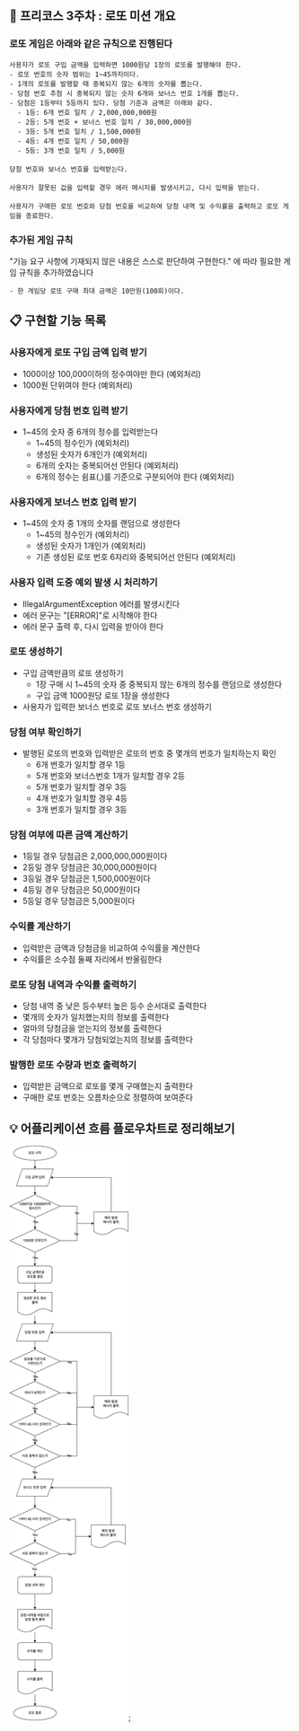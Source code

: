 ## 🎰 프리코스 3주차 : 로또 미션 개요
### 로또 게임은 아래와 같은 규칙으로 진행된다
```
사용자가 로또 구입 금액을 입력하면 1000원당 1장의 로또를 발행해야 한다.
- 로또 번호의 숫자 범위는 1~45까지이다.
- 1개의 로또를 발행할 때 중복되지 않는 6개의 숫자를 뽑는다.
- 당첨 번호 추첨 시 중복되지 않는 숫자 6개와 보너스 번호 1개를 뽑는다.
- 당첨은 1등부터 5등까지 있다. 당첨 기준과 금액은 아래와 같다.
  - 1등: 6개 번호 일치 / 2,000,000,000원
  - 2등: 5개 번호 + 보너스 번호 일치 / 30,000,000원
  - 3등: 5개 번호 일치 / 1,500,000원
  - 4등: 4개 번호 일치 / 50,000원
  - 5등: 3개 번호 일치 / 5,000원

당첨 번호와 보너스 번호를 입력받는다.

사용자가 잘못된 값을 입력할 경우 에러 메시지를 발생시키고, 다시 입력을 받는다.

사용자가 구매한 로또 번호와 당첨 번호를 비교하여 당첨 내역 및 수익률을 출력하고 로또 게임을 종료한다.
```

### 추가된 게임 규칙
"기능 요구 사항에 기재되지 않은 내용은 스스로 판단하여 구현한다." 에 따라 필요한 게임 규칙을 추가하였습니다
```
- 한 게임당 로또 구매 최대 금액은 10만원(100회)이다.
```
## 📋 구현할 기능 목록

### 사용자에게 로또 구입 금액 입력 받기
- 1000이상 100,000이하의 정수여야만 한다 (예외처리) 
- 1000원 단위여야 한다 (예외처리)

### 사용자에게 당첨 번호 입력 받기
- 1~45의 숫자 중 6개의 정수를 입력받는다
  - 1~45의 정수인가 (예외처리)
  - 생성된 숫자가 6개인가 (예외처리)
  - 6개의 숫자는 중복되어선 안된다 (예외처리)
  - 6개의 정수는 쉼표(,)를 기준으로 구분되어야 한다 (예외처리)

### 사용자에게 보너스 번호 입력 받기
- 1~45의 숫자 중 1개의 숫자를 랜덤으로 생성한다
  - 1~45의 정수인가 (예외처리)
  - 생성된 숫자가 1개인가 (예외처리)
  - 기존 생성된 로또 번호 6자리와 중복되어선 안된다 (예외처리)

### 사용자 입력 도중 예외 발생 시 처리하기
- IllegalArgumentException 에러를 발생시킨다
- 에러 문구는 "[ERROR]"로 시작해야 한다
- 에러 문구 출력 후, 다시 입력을 받아야 한다

### 로또 생성하기
- 구입 금액만큼의 로또 생성하기
  - 1장 구매 시 1~45의 숫자 중 중복되지 않는 6개의 정수를 랜덤으로 생성한다
  - 구입 금액 1000원당 로또 1장을 생성한다
- 사용자가 입력한 보너스 번호로 로또 보너스 번호 생성하기

### 당첨 여부 확인하기
- 발행된 로또의 번호와 입력받은 로또의 번호 중 몇개의 번호가 일치하는지 확인
  - 6개 번호가 일치할 경우 1등
  - 5개 번호와 보너스번호 1개가 일치할 경우 2등
  - 5개 번호가 일치할 경우 3등
  - 4개 번호가 일치할 경우 4등
  - 3개 번호가 일치할 경우 3등

### 당첨 여부에 따른 금액 계산하기
- 1등일 경우 당첨금은 2,000,000,000원이다
- 2등일 경우 당첨금은 30,000,000원이다
- 3등일 경우 당첨금은 1,500,000원이다
- 4등일 경우 당첨금은 50,000원이다
- 5등일 경우 당첨금은 5,000원이다

### 수익률 계산하기
- 입력받은 금액과 당첨금을 비교하여 수익률을 계산한다
- 수익률은 소수점 둘째 자리에서 반올림한다

### 로또 당첨 내역과 수익률 출력하기
- 당첨 내역 중 낮은 등수부터 높은 등수 순서대로 출력한다
- 몇개의 숫자가 일치했는지의 정보를 출력한다
- 얼마의 당첨금을 얻는지의 정보를 출력한다
- 각 당첨마다 몇개가 당첨되었는지의 정보를 출력한다

### 발행한 로또 수량과 번호 출력하기
- 입력받은 금액으로 로또를 몇개 구매했는지 출력한다
- 구매한 로또 번호는 오름차순으로 정렬하여 보여준다

## 💡 어플리케이션 흐름 플로우차트로 정리해보기
![lottoGameFlow](lottoGameFlow.png);